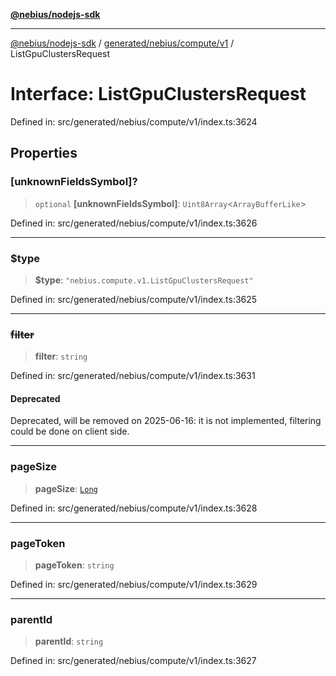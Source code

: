 [**@nebius/nodejs-sdk**](../../../../../README.md)

***

[@nebius/nodejs-sdk](../../../../../README.md) / [generated/nebius/compute/v1](../README.md) / ListGpuClustersRequest

# Interface: ListGpuClustersRequest

Defined in: src/generated/nebius/compute/v1/index.ts:3624

## Properties

### \[unknownFieldsSymbol\]?

> `optional` **\[unknownFieldsSymbol\]**: `Uint8Array`\<`ArrayBufferLike`\>

Defined in: src/generated/nebius/compute/v1/index.ts:3626

***

### $type

> **$type**: `"nebius.compute.v1.ListGpuClustersRequest"`

Defined in: src/generated/nebius/compute/v1/index.ts:3625

***

### ~~filter~~

> **filter**: `string`

Defined in: src/generated/nebius/compute/v1/index.ts:3631

#### Deprecated

Deprecated, will be removed on 2025-06-16: it is not implemented, filtering could be done on client side.

***

### pageSize

> **pageSize**: [`Long`](../../../../../runtime/protos/core/classes/Long.md)

Defined in: src/generated/nebius/compute/v1/index.ts:3628

***

### pageToken

> **pageToken**: `string`

Defined in: src/generated/nebius/compute/v1/index.ts:3629

***

### parentId

> **parentId**: `string`

Defined in: src/generated/nebius/compute/v1/index.ts:3627
